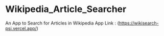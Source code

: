 # Wikipedia_Article_Searcher
An App to Search for Articles in Wikipedia
App Link : (https://wikisearch-psi.vercel.app/)
